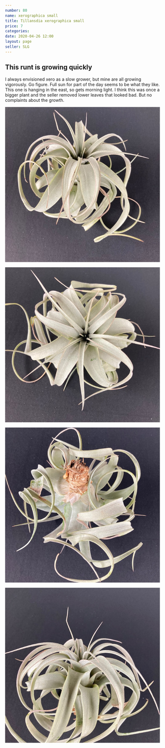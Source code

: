 ```yaml
---
number: 80
name: xerographica small
title: Tillansdia xerographica small
price: 7
categories: 
date: 2020-04-26 12:00
layout: page
seller: SLG
---
```

## This runt is growing quickly

I always envisioned xero as a slow grower, but mine are all growing vigorously. Go figure. Full sun for part of the day seems to be what they like. This one is hanging in the east, so gets morning light. I think this was once a bigger plant and the seller removed lower leaves that looked bad. But no complaints about the growth.

!["Tillandsia xerographica"](/i/IMG_0155.jpeg "Tillandsia xerographica")

!["Tillandsia xerographica"](/i/IMG_0156.jpeg "Tillandsia xerographica")

!["Tillandsia xerographica"](/i/IMG_0157.jpeg "Tillandsia xerographica")

!["Tillandsia xerographica"](/i/IMG_0158.jpeg "Tillandsia xerographica")
